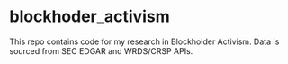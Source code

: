 # blockhoder_activism
This repo contains code for my research in Blockholder Activism. Data is sourced from SEC EDGAR and WRDS/CRSP APIs. 
